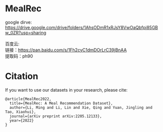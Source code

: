 # MealRec
google dirve: \
https://drive.google.com/drive/folders/1AhsODmR1xRJsY8VwOaQbfpi85GBw_0ZR?usp=sharing \
\
百度云: \
链接：https://pan.baidu.com/s/1Fh2cyC1dmDOrLrC39jBnAA \
提取码：ph90

# Citation
If you want to use our datasets in your research, please cite:
```
@article{MealRec2022,
  title={MealRec: A Meal Recommendation Dataset},
  author={Li, Ming and Li, Lin and Xie, Qing and Yuan, Jingling and Tao, Xiaohui},
  journal={arXiv preprint arXiv:2205.12133},
  year={2022}
}
```
